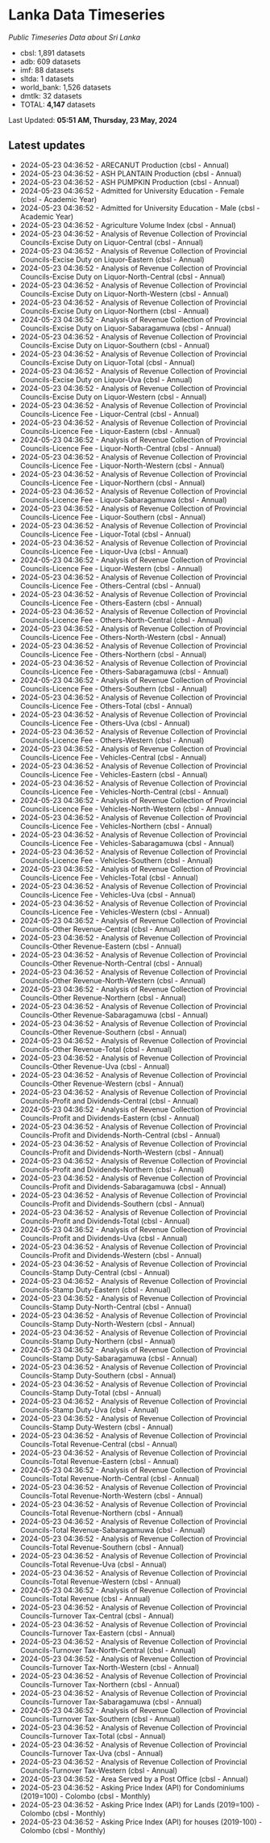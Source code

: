 # Lanka Data Timeseries
*Public Timeseries Data about Sri Lanka*

* cbsl: 1,891 datasets
* adb: 609 datasets
* imf: 88 datasets
* sltda: 1 datasets
* world_bank: 1,526 datasets
* dmtlk: 32 datasets
* TOTAL: **4,147** datasets

Last Updated: **05:51 AM, Thursday, 23 May, 2024**

## Latest updates

* 2024-05-23 04:36:52 - ARECANUT Production (cbsl - Annual)
* 2024-05-23 04:36:52 - ASH PLANTAIN Production (cbsl - Annual)
* 2024-05-23 04:36:52 - ASH PUMPKIN Production (cbsl - Annual)
* 2024-05-23 04:36:52 - Admitted for University Education - Female (cbsl - Academic Year)
* 2024-05-23 04:36:52 - Admitted for University Education - Male (cbsl - Academic Year)
* 2024-05-23 04:36:52 - Agriculture Volume Index (cbsl - Annual)
* 2024-05-23 04:36:52 - Analysis of Revenue Collection of Provincial Councils-Excise Duty on Liquor-Central (cbsl - Annual)
* 2024-05-23 04:36:52 - Analysis of Revenue Collection of Provincial Councils-Excise Duty on Liquor-Eastern (cbsl - Annual)
* 2024-05-23 04:36:52 - Analysis of Revenue Collection of Provincial Councils-Excise Duty on Liquor-North-Central (cbsl - Annual)
* 2024-05-23 04:36:52 - Analysis of Revenue Collection of Provincial Councils-Excise Duty on Liquor-North-Western (cbsl - Annual)
* 2024-05-23 04:36:52 - Analysis of Revenue Collection of Provincial Councils-Excise Duty on Liquor-Northern (cbsl - Annual)
* 2024-05-23 04:36:52 - Analysis of Revenue Collection of Provincial Councils-Excise Duty on Liquor-Sabaragamuwa (cbsl - Annual)
* 2024-05-23 04:36:52 - Analysis of Revenue Collection of Provincial Councils-Excise Duty on Liquor-Southern (cbsl - Annual)
* 2024-05-23 04:36:52 - Analysis of Revenue Collection of Provincial Councils-Excise Duty on Liquor-Total (cbsl - Annual)
* 2024-05-23 04:36:52 - Analysis of Revenue Collection of Provincial Councils-Excise Duty on Liquor-Uva (cbsl - Annual)
* 2024-05-23 04:36:52 - Analysis of Revenue Collection of Provincial Councils-Excise Duty on Liquor-Western (cbsl - Annual)
* 2024-05-23 04:36:52 - Analysis of Revenue Collection of Provincial Councils-Licence Fee - Liquor-Central (cbsl - Annual)
* 2024-05-23 04:36:52 - Analysis of Revenue Collection of Provincial Councils-Licence Fee - Liquor-Eastern (cbsl - Annual)
* 2024-05-23 04:36:52 - Analysis of Revenue Collection of Provincial Councils-Licence Fee - Liquor-North-Central (cbsl - Annual)
* 2024-05-23 04:36:52 - Analysis of Revenue Collection of Provincial Councils-Licence Fee - Liquor-North-Western (cbsl - Annual)
* 2024-05-23 04:36:52 - Analysis of Revenue Collection of Provincial Councils-Licence Fee - Liquor-Northern (cbsl - Annual)
* 2024-05-23 04:36:52 - Analysis of Revenue Collection of Provincial Councils-Licence Fee - Liquor-Sabaragamuwa (cbsl - Annual)
* 2024-05-23 04:36:52 - Analysis of Revenue Collection of Provincial Councils-Licence Fee - Liquor-Southern (cbsl - Annual)
* 2024-05-23 04:36:52 - Analysis of Revenue Collection of Provincial Councils-Licence Fee - Liquor-Total (cbsl - Annual)
* 2024-05-23 04:36:52 - Analysis of Revenue Collection of Provincial Councils-Licence Fee - Liquor-Uva (cbsl - Annual)
* 2024-05-23 04:36:52 - Analysis of Revenue Collection of Provincial Councils-Licence Fee - Liquor-Western (cbsl - Annual)
* 2024-05-23 04:36:52 - Analysis of Revenue Collection of Provincial Councils-Licence Fee - Others-Central (cbsl - Annual)
* 2024-05-23 04:36:52 - Analysis of Revenue Collection of Provincial Councils-Licence Fee - Others-Eastern (cbsl - Annual)
* 2024-05-23 04:36:52 - Analysis of Revenue Collection of Provincial Councils-Licence Fee - Others-North-Central (cbsl - Annual)
* 2024-05-23 04:36:52 - Analysis of Revenue Collection of Provincial Councils-Licence Fee - Others-North-Western (cbsl - Annual)
* 2024-05-23 04:36:52 - Analysis of Revenue Collection of Provincial Councils-Licence Fee - Others-Northern (cbsl - Annual)
* 2024-05-23 04:36:52 - Analysis of Revenue Collection of Provincial Councils-Licence Fee - Others-Sabaragamuwa (cbsl - Annual)
* 2024-05-23 04:36:52 - Analysis of Revenue Collection of Provincial Councils-Licence Fee - Others-Southern (cbsl - Annual)
* 2024-05-23 04:36:52 - Analysis of Revenue Collection of Provincial Councils-Licence Fee - Others-Total (cbsl - Annual)
* 2024-05-23 04:36:52 - Analysis of Revenue Collection of Provincial Councils-Licence Fee - Others-Uva (cbsl - Annual)
* 2024-05-23 04:36:52 - Analysis of Revenue Collection of Provincial Councils-Licence Fee - Others-Western (cbsl - Annual)
* 2024-05-23 04:36:52 - Analysis of Revenue Collection of Provincial Councils-Licence Fee - Vehicles-Central (cbsl - Annual)
* 2024-05-23 04:36:52 - Analysis of Revenue Collection of Provincial Councils-Licence Fee - Vehicles-Eastern (cbsl - Annual)
* 2024-05-23 04:36:52 - Analysis of Revenue Collection of Provincial Councils-Licence Fee - Vehicles-North-Central (cbsl - Annual)
* 2024-05-23 04:36:52 - Analysis of Revenue Collection of Provincial Councils-Licence Fee - Vehicles-North-Western (cbsl - Annual)
* 2024-05-23 04:36:52 - Analysis of Revenue Collection of Provincial Councils-Licence Fee - Vehicles-Northern (cbsl - Annual)
* 2024-05-23 04:36:52 - Analysis of Revenue Collection of Provincial Councils-Licence Fee - Vehicles-Sabaragamuwa (cbsl - Annual)
* 2024-05-23 04:36:52 - Analysis of Revenue Collection of Provincial Councils-Licence Fee - Vehicles-Southern (cbsl - Annual)
* 2024-05-23 04:36:52 - Analysis of Revenue Collection of Provincial Councils-Licence Fee - Vehicles-Total (cbsl - Annual)
* 2024-05-23 04:36:52 - Analysis of Revenue Collection of Provincial Councils-Licence Fee - Vehicles-Uva (cbsl - Annual)
* 2024-05-23 04:36:52 - Analysis of Revenue Collection of Provincial Councils-Licence Fee - Vehicles-Western (cbsl - Annual)
* 2024-05-23 04:36:52 - Analysis of Revenue Collection of Provincial Councils-Other Revenue-Central (cbsl - Annual)
* 2024-05-23 04:36:52 - Analysis of Revenue Collection of Provincial Councils-Other Revenue-Eastern (cbsl - Annual)
* 2024-05-23 04:36:52 - Analysis of Revenue Collection of Provincial Councils-Other Revenue-North-Central (cbsl - Annual)
* 2024-05-23 04:36:52 - Analysis of Revenue Collection of Provincial Councils-Other Revenue-North-Western (cbsl - Annual)
* 2024-05-23 04:36:52 - Analysis of Revenue Collection of Provincial Councils-Other Revenue-Northern (cbsl - Annual)
* 2024-05-23 04:36:52 - Analysis of Revenue Collection of Provincial Councils-Other Revenue-Sabaragamuwa (cbsl - Annual)
* 2024-05-23 04:36:52 - Analysis of Revenue Collection of Provincial Councils-Other Revenue-Southern (cbsl - Annual)
* 2024-05-23 04:36:52 - Analysis of Revenue Collection of Provincial Councils-Other Revenue-Total (cbsl - Annual)
* 2024-05-23 04:36:52 - Analysis of Revenue Collection of Provincial Councils-Other Revenue-Uva (cbsl - Annual)
* 2024-05-23 04:36:52 - Analysis of Revenue Collection of Provincial Councils-Other Revenue-Western (cbsl - Annual)
* 2024-05-23 04:36:52 - Analysis of Revenue Collection of Provincial Councils-Profit and Dividends-Central (cbsl - Annual)
* 2024-05-23 04:36:52 - Analysis of Revenue Collection of Provincial Councils-Profit and Dividends-Eastern (cbsl - Annual)
* 2024-05-23 04:36:52 - Analysis of Revenue Collection of Provincial Councils-Profit and Dividends-North-Central (cbsl - Annual)
* 2024-05-23 04:36:52 - Analysis of Revenue Collection of Provincial Councils-Profit and Dividends-North-Western (cbsl - Annual)
* 2024-05-23 04:36:52 - Analysis of Revenue Collection of Provincial Councils-Profit and Dividends-Northern (cbsl - Annual)
* 2024-05-23 04:36:52 - Analysis of Revenue Collection of Provincial Councils-Profit and Dividends-Sabaragamuwa (cbsl - Annual)
* 2024-05-23 04:36:52 - Analysis of Revenue Collection of Provincial Councils-Profit and Dividends-Southern (cbsl - Annual)
* 2024-05-23 04:36:52 - Analysis of Revenue Collection of Provincial Councils-Profit and Dividends-Total (cbsl - Annual)
* 2024-05-23 04:36:52 - Analysis of Revenue Collection of Provincial Councils-Profit and Dividends-Uva (cbsl - Annual)
* 2024-05-23 04:36:52 - Analysis of Revenue Collection of Provincial Councils-Profit and Dividends-Western (cbsl - Annual)
* 2024-05-23 04:36:52 - Analysis of Revenue Collection of Provincial Councils-Stamp Duty-Central (cbsl - Annual)
* 2024-05-23 04:36:52 - Analysis of Revenue Collection of Provincial Councils-Stamp Duty-Eastern (cbsl - Annual)
* 2024-05-23 04:36:52 - Analysis of Revenue Collection of Provincial Councils-Stamp Duty-North-Central (cbsl - Annual)
* 2024-05-23 04:36:52 - Analysis of Revenue Collection of Provincial Councils-Stamp Duty-North-Western (cbsl - Annual)
* 2024-05-23 04:36:52 - Analysis of Revenue Collection of Provincial Councils-Stamp Duty-Northern (cbsl - Annual)
* 2024-05-23 04:36:52 - Analysis of Revenue Collection of Provincial Councils-Stamp Duty-Sabaragamuwa (cbsl - Annual)
* 2024-05-23 04:36:52 - Analysis of Revenue Collection of Provincial Councils-Stamp Duty-Southern (cbsl - Annual)
* 2024-05-23 04:36:52 - Analysis of Revenue Collection of Provincial Councils-Stamp Duty-Total (cbsl - Annual)
* 2024-05-23 04:36:52 - Analysis of Revenue Collection of Provincial Councils-Stamp Duty-Uva (cbsl - Annual)
* 2024-05-23 04:36:52 - Analysis of Revenue Collection of Provincial Councils-Stamp Duty-Western (cbsl - Annual)
* 2024-05-23 04:36:52 - Analysis of Revenue Collection of Provincial Councils-Total Revenue-Central (cbsl - Annual)
* 2024-05-23 04:36:52 - Analysis of Revenue Collection of Provincial Councils-Total Revenue-Eastern (cbsl - Annual)
* 2024-05-23 04:36:52 - Analysis of Revenue Collection of Provincial Councils-Total Revenue-North-Central (cbsl - Annual)
* 2024-05-23 04:36:52 - Analysis of Revenue Collection of Provincial Councils-Total Revenue-North-Western (cbsl - Annual)
* 2024-05-23 04:36:52 - Analysis of Revenue Collection of Provincial Councils-Total Revenue-Northern (cbsl - Annual)
* 2024-05-23 04:36:52 - Analysis of Revenue Collection of Provincial Councils-Total Revenue-Sabaragamuwa (cbsl - Annual)
* 2024-05-23 04:36:52 - Analysis of Revenue Collection of Provincial Councils-Total Revenue-Southern (cbsl - Annual)
* 2024-05-23 04:36:52 - Analysis of Revenue Collection of Provincial Councils-Total Revenue-Uva (cbsl - Annual)
* 2024-05-23 04:36:52 - Analysis of Revenue Collection of Provincial Councils-Total Revenue-Western (cbsl - Annual)
* 2024-05-23 04:36:52 - Analysis of Revenue Collection of Provincial Councils-Total Revenue (cbsl - Annual)
* 2024-05-23 04:36:52 - Analysis of Revenue Collection of Provincial Councils-Turnover Tax-Central (cbsl - Annual)
* 2024-05-23 04:36:52 - Analysis of Revenue Collection of Provincial Councils-Turnover Tax-Eastern (cbsl - Annual)
* 2024-05-23 04:36:52 - Analysis of Revenue Collection of Provincial Councils-Turnover Tax-North-Central (cbsl - Annual)
* 2024-05-23 04:36:52 - Analysis of Revenue Collection of Provincial Councils-Turnover Tax-North-Western (cbsl - Annual)
* 2024-05-23 04:36:52 - Analysis of Revenue Collection of Provincial Councils-Turnover Tax-Northern (cbsl - Annual)
* 2024-05-23 04:36:52 - Analysis of Revenue Collection of Provincial Councils-Turnover Tax-Sabaragamuwa (cbsl - Annual)
* 2024-05-23 04:36:52 - Analysis of Revenue Collection of Provincial Councils-Turnover Tax-Southern (cbsl - Annual)
* 2024-05-23 04:36:52 - Analysis of Revenue Collection of Provincial Councils-Turnover Tax-Total (cbsl - Annual)
* 2024-05-23 04:36:52 - Analysis of Revenue Collection of Provincial Councils-Turnover Tax-Uva (cbsl - Annual)
* 2024-05-23 04:36:52 - Analysis of Revenue Collection of Provincial Councils-Turnover Tax-Western (cbsl - Annual)
* 2024-05-23 04:36:52 - Area Served by a Post Office (cbsl - Annual)
* 2024-05-23 04:36:52 - Asking Price Index (API) for Condominiums (2019=100) - Colombo (cbsl - Monthly)
* 2024-05-23 04:36:52 - Asking Price Index (API) for Lands (2019=100) - Colombo (cbsl - Monthly)
* 2024-05-23 04:36:52 - Asking Price Index (API) for houses (2019-100) - Colombo (cbsl - Monthly)